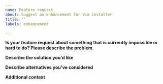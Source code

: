 ```yaml
---
name: Feature request
about: Suggest an enhancement for Vim installer
title: ''
labels: enhancement

---
```

<!--
If you want to report an issue of Vim itself, please go to the [main repository](https://github.com/vim/vim/issues/new/choose).
If you want ask a user question about Vim itself, please go to the [vim_use mailinglist](https://groups.google.com/g/vim_use) or use [vi.stackexchange.com](https://vi.stackexchange.com/).
-->

**Is your feature request about something that is currently impossible or hard to do? Please describe the problem.**
<!-- A clear and concise description of what is hard to do. Ex. It is difficult to [...] when [...] -->

**Describe the solution you'd like**
<!-- A clear and concise description of what you want to happen. -->

**Describe alternatives you've considered**
<!-- A clear and concise description of any alternative solutions or features you've considered. -->

**Additional context**
<!-- Add any other context or screenshots about the feature request here. -->

